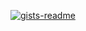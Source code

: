 [![gists-readme](https://gists-readme.yizack.com/api?user=ahmedrangel)](https://gist.github.com/ahmedrangel)